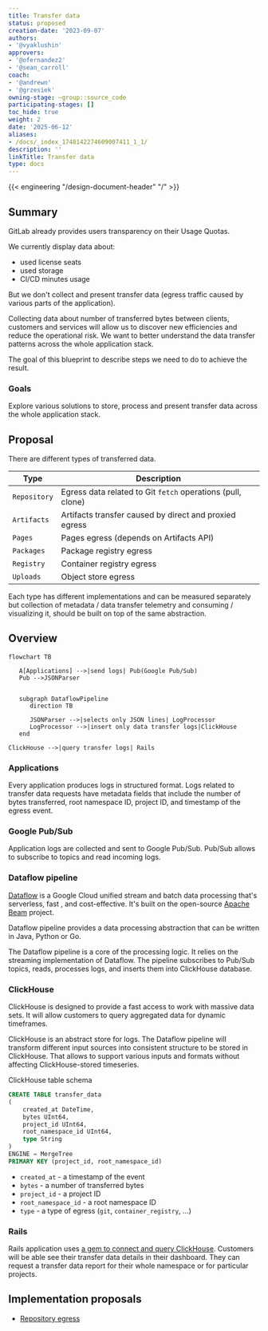 ```yaml
---
title: Transfer data
status: proposed
creation-date: '2023-09-07'
authors:
- '@vyaklushin'
approvers:
- '@ofernandez2'
- '@sean_carroll'
coach:
- '@andrewn'
- '@grzesiek'
owning-stage: ~group::source_code
participating-stages: []
toc_hide: true
weight: 2
date: '2025-06-12'
aliases:
- /docs/_index_1748142274609007411_1_1/
description: ''
linkTitle: Transfer data
type: docs
---
```


{{< engineering "/design-document-header" "/" >}}

## Summary

GitLab already provides users transparency on their Usage Quotas.

We currently display data about:

- used license seats
- used storage
- CI/CD minutes usage

But we don't collect and present transfer data (egress traffic caused by
various parts of the application).

Collecting data about number of transferred bytes between clients, customers
and services will allow us to discover new efficiencies and reduce the
operational risk. We want to better understand the data transfer
patterns across the whole application stack.

The goal of this blueprint to describe steps we need to do to achieve the result.

### Goals

Explore various solutions to store, process and present transfer data across the
whole application stack.

## Proposal

There are different types of transferred data.

| Type            | Description                                                 |
| --------------- | ----------------------------------------------------------- |
| `Repository`    | Egress data related to Git `fetch` operations (pull, clone) |
| `Artifacts`     | Artifacts transfer caused by direct and proxied egress      |
| `Pages`         | Pages egress (depends on Artifacts API)                     |
| `Packages`      | Package registry egress                                     |
| `Registry`      | Container registry egress                                   |
| `Uploads`       | Object store egress                                         |

Each type has different implementations and can be measured separately but
collection of metadata / data transfer telemetry and consuming / visualizing it,
should be built on top of the same abstraction.

## Overview

```mermaid
flowchart TB

   A[Applications] -->|send logs| Pub(Google Pub/Sub)
   Pub -->JSONParser


   subgraph DataflowPipeline
      direction TB

      JSONParser -->|selects only JSON lines| LogProcessor
      LogProcessor -->|insert only data transfer logs|ClickHouse
   end

ClickHouse -->|query transfer logs| Rails
```

### Applications

Every application produces logs in structured format. Logs related
to transfer data requests have metadata fields that include the
number of bytes transferred, root namespace ID, project ID, and timestamp
of the egress event.

### Google Pub/Sub

Application logs are collected and sent to Google Pub/Sub.
Pub/Sub allows to subscribe to topics and read incoming logs.

### Dataflow pipeline

[Dataflow](https://cloud.google.com/dataflow/docs/overview) is a Google
Cloud unified stream and batch data processing that's serverless, fast
, and cost-effective. It's built on the open-source
[Apache Beam](https://beam.apache.org/) project.

Dataflow pipeline provides a data processing abstraction that can be written
in Java, Python or Go.

The Dataflow pipeline is a core of the processing logic. It relies on the streaming
implementation of Dataflow. The pipeline subscribes to Pub/Sub topics,
reads, processes logs, and inserts them into ClickHouse database.

### ClickHouse

ClickHouse is designed to provide a fast access to work with massive
data sets. It will allow customers to query aggregated data for
dynamic timeframes.

ClickHouse is an abstract store for logs. The Dataflow pipeline will
transform different input sources into consistent structure to be
stored in ClickHouse. That allows to support various inputs and formats
without affecting ClickHouse-stored timeseries.

ClickHouse table schema

```sql
CREATE TABLE transfer_data
(
    created_at DateTime,
    bytes UInt64,
    project_id UInt64,
    root_namespace_id UInt64,
    type String
)
ENGINE = MergeTree
PRIMARY KEY (project_id, root_namespace_id)
```

- `created_at` - a timestamp of the event
- `bytes` - a number of transferred bytes
- `project_id` - a project ID
- `root_namespace_id` - a root namespace ID
- `type` - a type of egress (`git`, `container_registry`, ...)

### Rails

Rails application uses [a gem to connect and query ClickHouse](https://docs.gitlab.com/ee/development/database/clickhouse/clickhouse_within_gitlab.html).
Customers will be able see their transfer data details in their dashboard.
They can request a transfer data report for their whole namespace or
for particular projects.

## Implementation proposals

- [Repository egress](repository.md)
